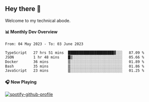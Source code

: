 ## Hey there 👋

Welcome to my technical abode.

#### 📊 Monthly Dev Overview
<!--START_SECTION:waka-->

```txt
From: 04 May 2023 - To: 03 June 2023

TypeScript   27 hrs 51 mins  █████████████████████▓░░░   87.09 %
JSON         1 hr 48 mins    █▒░░░░░░░░░░░░░░░░░░░░░░░   05.66 %
Docker       36 mins         ▒░░░░░░░░░░░░░░░░░░░░░░░░   01.89 %
Bash         35 mins         ▒░░░░░░░░░░░░░░░░░░░░░░░░   01.86 %
JavaScript   23 mins         ▒░░░░░░░░░░░░░░░░░░░░░░░░   01.25 %
```

<!--END_SECTION:waka-->

#### 🎧 Now Playing

[![spotify-github-profile](https://spotify-github-profile.vercel.app/api/view?uid=james2mid&cover_image=true&theme=natemoo-re)](https://open.spotify.com/user/james2mid?si=2b3baf2b09cb499e)

